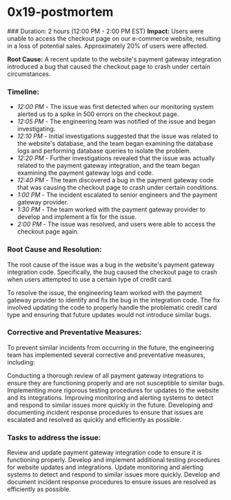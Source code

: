 # 0x19-postmortem
</hr>
### Duration: 2 hours (12:00 PM - 2:00 PM EST)
<b>Impact:</B> Users were unable to access the checkout page on our e-commerce website, resulting in a loss of potential sales. Approximately 20% of users were affected.

<b>Root Cause:</B> A recent update to the website's payment gateway integration introduced a bug that caused the checkout page to crash under certain circumstances.

### Timeline:

- <i> 12:00 PM </i> - The issue was first detected when our monitoring system alerted us to a spike in 500 errors on the checkout page.
- <i> 12:05 PM </i>- The engineering team was notified of the issue and began investigating.
- <i> 12:10 PM </i> - Initial investigations suggested that the issue was related to the website's database, and the team began examining the database logs and performing database queries to isolate the problem.
- <i> 12:20 PM </i> - Further investigations revealed that the issue was actually related to the payment gateway integration, and the team began examining the payment gateway logs and code.
- <i> 12:40 PM </i> - The team discovered a bug in the payment gateway code that was causing the checkout page to crash under certain conditions.
- <i> 1:00 PM </i> - The incident escalated to senior engineers and the payment gateway provider.
- <i> 1:30 PM </i> - The team worked with the payment gateway provider to develop and implement a fix for the issue.
- <i> 2:00 PM </i> - The issue was resolved, and users were able to access the checkout page again.

### Root Cause and Resolution:

The root cause of the issue was a bug in the website's payment gateway integration code. Specifically, the bug caused the checkout page to crash when users attempted to use a certain type of credit card.

To resolve the issue, the engineering team worked with the payment gateway provider to identify and fix the bug in the integration code. The fix involved updating the code to properly handle the problematic credit card type and ensuring that future updates would not introduce similar bugs.

### Corrective and Preventative Measures:

To prevent similar incidents from occurring in the future, the engineering team has implemented several corrective and preventative measures, including:

Conducting a thorough review of all payment gateway integrations to ensure they are functioning properly and are not susceptible to similar bugs.
Implementing more rigorous testing procedures for updates to the website and its integrations.
Improving monitoring and alerting systems to detect and respond to similar issues more quickly in the future. 
Developing and documenting incident response procedures to ensure that issues are escalated and resolved as quickly and efficiently as possible.

### Tasks to address the issue:

Review and update payment gateway integration code to ensure it is functioning properly.
Develop and implement additional testing procedures for website updates and integrations.
Update monitoring and alerting systems to detect and respond to similar issues more quickly.
Develop and document incident response procedures to ensure issues are resolved as efficiently as possible.
